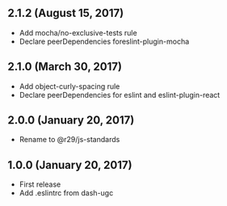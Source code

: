 ## 2.1.2 (August 15, 2017)

* Add mocha/no-exclusive-tests rule
* Declare peerDependencies foreslint-plugin-mocha

## 2.1.0 (March 30, 2017)

* Add object-curly-spacing rule
* Declare peerDependencies for eslint and eslint-plugin-react

## 2.0.0 (January 20, 2017)

* Rename to @r29/js-standards

## 1.0.0 (January 20, 2017)

* First release
* Add .eslintrc from dash-ugc
